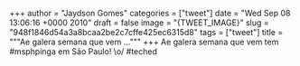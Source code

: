 
+++
author = "Jaydson Gomes"
categories = ["tweet"]
date = "Wed Sep 08 13:06:16 +0000 2010"
draft = false
image = "{TWEET_IMAGE}"
slug = "948f1846d54a3a8bcaa2be2c7cffe425ec6315d8"
tags = ["tweet"]
title = """Ae galera semana que vem ..."""
+++
Ae galera semana que vem tem #msphpinga em São Paulo! \o/ #teched
